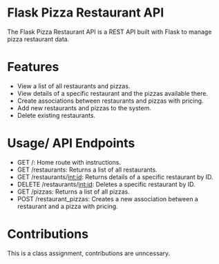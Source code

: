 # Flask Pizza Restaurant API
The Flask Pizza Restaurant API is a REST API built with Flask to manage pizza restaurant data.

# Features
- View a list of all restaurants and pizzas.
- View details of a specific restaurant and the pizzas available there.
- Create associations between restaurants and pizzas with pricing.
- Add new restaurants and pizzas to the system.
- Delete existing restaurants.

# Usage/ API Endpoints
- GET /: Home route with instructions.
- GET /restaurants: Returns a list of all restaurants.
- GET /restaurants/<int:id>: Returns details of a specific restaurant by ID.
- DELETE /restaurants/<int:id>: Deletes a specific restaurant by ID.
- GET /pizzas: Returns a list of all pizzas.
- POST /restaurant_pizzas: Creates a new association between a restaurant and a pizza with pricing.

# Contributions
This is a class assignment, contributions are unncessary.